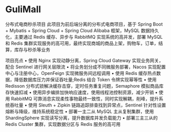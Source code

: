 # GuliMall
分布式电商秒杀项目 
此项目为前后端分离的分布式电商项目，基于 Spring Boot + Mybatis + Spring Cloud + Spring Cloud Alibaba 框架，MySQL 数据持久化，主要通过 Redis 缓存、异步与 RabbitMQ 实现系统的高并发，部署 MySQL 和 Redis 集群实现服务的高可用，最终实现商城的商品上架，购物车，订单，结算，库存与秒杀等业务 

项目亮点
• 使用 Nginx 实现动静分离，Spring Cloud Gateway 实现业务网关，配合 Sentinel 进行网关层限流
• 将业务划分成不同微服务部署，Nacos 实现配置中心与注册中心，OpenFeign 实现微服务间远程调用 • 使用 Redis 缓存热点数据，降低数据库压力并保证吞吐量;Redis 结合 Token 令牌实现幂等性
• 使用 Redisson 分布式锁解决缓存击穿，定时任务重复问题，Semaphore 模拟商品库存快速扣减
• 使用异步编排加快响应速度，使用线程池控制资源，减少开销
• 使用 RabbitMQ 可靠消息实现柔性事物最终一致性，同时实现解耦，削峰，提升系统吞吐量
• 使用 Sleuth + Zipkin 链路追踪排查找到异常点，Sentinel 针对性设置熔断与降级，维持系统稳定性
• 部署一主二从 MySQL 主从复制集群，使用 ShardingSphere 实现读写分离，提升数据库并发负载能力 • 部署三主三从的 Redis Cluster 集群，实现数据分区与 Redis 服务的高可用
